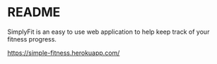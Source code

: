 # README #

SimplyFit is an easy to use web application to help keep track of your fitness progress.

https://simple-fitness.herokuapp.com/